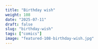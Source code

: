 ```yaml
---
title: "Birthday wish"
weight: 108
date: "2025-07-11"
draft: false
slug: "birthday-wish"
tags: ["comics"]
image: "featured-108-birthday-wish.jpg"
---
```

